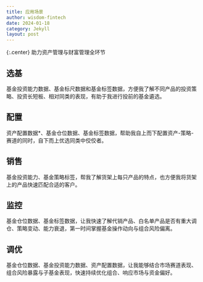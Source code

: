 ```yaml
---
title: 应用场景
author: wisdom-fintech
date: 2024-01-18
category: Jekyll
layout: post
---
```


{:.center}
助力资产管理与财富管理全环节


## 选基
基金投资能力数据、基金标尺数据和基金标签数据，方便我了解不同产品的投资策略、投资长短板、相对同类的表现，有助于我进行投前的基金遴选。


## 配置

资产配置数据*、基金仓位数据、基金标签数据，帮助我自上而下配置资产-策略-赛道的同时，自下而上优选同类中佼佼者。

## 销售

基金投资能力、基金策略标签，帮我了解货架上每只产品的特点，也方便我将货架上的产品快速匹配合适的客户。

## 监控

基金仓位数据、基金标签数据，让我快速了解代销产品、白名单产品是否有重大调仓、策略变动、能力衰退，第一时间掌握基金操作动向与组合风险偏离。

## 调优

基金仓位数据、基金投资能力数据、资产配置数据，让我能够结合市场赛道表现、组合风险暴露与子基金表现，快速持续优化组合、响应市场与资金偏好。
